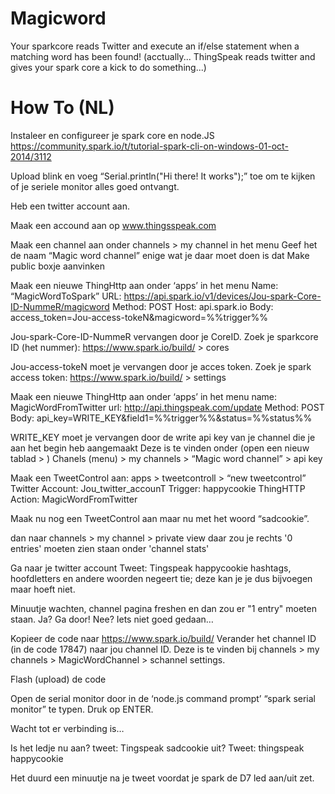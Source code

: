 Magicword
=========

Your sparkcore reads Twitter and execute an if/else statement when a matching word has been found!
(acctually... ThingSpeak reads twitter and gives your spark core a kick to do something...)

How To (NL)
=========
Instaleer en configureer je spark core en node.JS 
https://community.spark.io/t/tutorial-spark-cli-on-windows-01-oct-2014/3112

Upload blink en voeg “Serial.println("Hi there! It works");” toe om te kijken of je seriele monitor alles goed ontvangt. 

Heb een twitter account aan.

Maak een accound aan op www.thingsspeak.com

Maak een channel aan onder channels > my channel  in het menu
Geef het de naam “Magic word channel”
enige wat je daar moet doen is dat Make public boxje aanvinken

Maak een nieuwe ThingHttp aan onder ‘apps’ in het menu
Name: “MagicWordToSpark”
URL: https://api.spark.io/v1/devices/Jou-spark-Core-ID-NummeR/magicword
Method: POST
Host: api.spark.io
Body: access_token=Jou-access-tokeN&magicword=%%trigger%%

Jou-spark-Core-ID-NummeR vervangen door je CoreID. 
Zoek je sparkcore ID (het nummer):  https://www.spark.io/build/ > cores

Jou-access-tokeN moet je vervangen door je acces token. Zoek je spark access token:  https://www.spark.io/build/ > settings

Maak een nieuwe ThingHttp aan onder ‘apps’ in het menu
name: MagicWordFromTwitter
url: http://api.thingspeak.com/update
Method: POST
Body: api_key=WRITE_KEY&field1=%%trigger%%&status=%%status%%

WRITE_KEY moet je vervangen door de write api key van je channel die je aan het begin heb aangemaakt
Deze is te vinden onder  (open een nieuw tablad > ) Chanels (menu) > my channels > “Magic word channel” > api key

Maak een TweetControl aan: apps > tweetcontroll > “new tweetcontrol”
Twitter Account: Jou_twitter_accounT
Trigger: happycookie
ThingHTTP Action: MagicWordFromTwitter

Maak nu nog een TweetControl aan maar nu met het woord “sadcookie”.

dan naar channels > my channel > private view
daar zou je rechts '0 entries' moeten zien staan onder 'channel stats'

Ga naar je twitter account
Tweet: Tingspeak happycookie
hashtags, hoofdletters en andere woorden negeert tie; deze kan je je dus bijvoegen maar hoeft niet. 

Minuutje wachten, channel pagina freshen en dan zou er "1 entry" moeten staan.
Ja? Ga door!
Nee? Iets niet goed gedaan…


Kopieer de code naar https://www.spark.io/build/
Verander het channel ID (in de code 17847) naar jou channel ID.
Deze is te vinden bij  channels > my channels > MagicWordChannel > schannel settings.

Flash (upload) de code

Open de serial monitor door in de ‘node.js command prompt’  “spark serial monitor” te typen. Druk op ENTER.

Wacht tot er verbinding is… 

Is het ledje nu aan? tweet: Tingspeak sadcookie
uit? Tweet: thingspeak happycookie

Het duurd een minuutje na je tweet voordat je spark de D7 led aan/uit zet.

